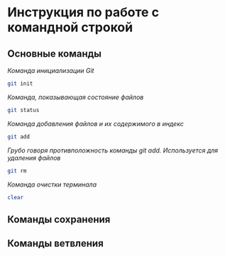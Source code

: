 # Инструкция по работе с командной строкой

## Основные команды

*Команда инициализации Git*

```sh
git init
```

*Команда, показывающая состояние файлов*

```sh
git status
```

*Команда добавления файлов и их содержимого в индекс*

```sh
git add
```

*Грубо говоря противположность команды git add. Используется для удаления файлов*

```sh
git rm
```

*Команда очистки терминала*

```sh
clear
```

## Команды сохранения

## Команды ветвления